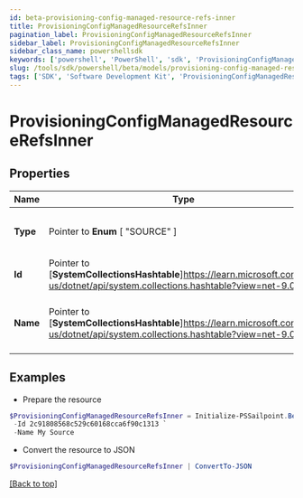 ```yaml
---
id: beta-provisioning-config-managed-resource-refs-inner
title: ProvisioningConfigManagedResourceRefsInner
pagination_label: ProvisioningConfigManagedResourceRefsInner
sidebar_label: ProvisioningConfigManagedResourceRefsInner
sidebar_class_name: powershellsdk
keywords: ['powershell', 'PowerShell', 'sdk', 'ProvisioningConfigManagedResourceRefsInner'] 
slug: /tools/sdk/powershell/beta/models/provisioning-config-managed-resource-refs-inner
tags: ['SDK', 'Software Development Kit', 'ProvisioningConfigManagedResourceRefsInner']
---
```



# ProvisioningConfigManagedResourceRefsInner

## Properties

Name | Type | Description | Notes
------------ | ------------- | ------------- | -------------
**Type** |  Pointer to  **Enum** [  "SOURCE" ] | The type of object being referenced | [optional] 
**Id** |  Pointer to [**SystemCollectionsHashtable**]https://learn.microsoft.com/en-us/dotnet/api/system.collections.hashtable?view=net-9.0 | ID of the source | [optional] 
**Name** |  Pointer to [**SystemCollectionsHashtable**]https://learn.microsoft.com/en-us/dotnet/api/system.collections.hashtable?view=net-9.0 | Human-readable display name of the source | [optional] 

## Examples

- Prepare the resource
```powershell
$ProvisioningConfigManagedResourceRefsInner = Initialize-PSSailpoint.BetaProvisioningConfigManagedResourceRefsInner  -Type SOURCE `
 -Id 2c91808568c529c60168cca6f90c1313 `
 -Name My Source
```

- Convert the resource to JSON
```powershell
$ProvisioningConfigManagedResourceRefsInner | ConvertTo-JSON
```


[[Back to top]](#) 

